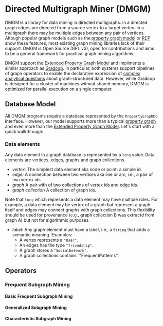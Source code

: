 # Directed Multigraph Miner (DMGM)
DMGM is a library for data mining in directed multigraphs. 
In a directed graph edges are directed from a source vertex to a target vertex.
In a multigraph there may be multiple edges between any pair of vertices. 
Altough popular graph models such as the [property graph model](https://github.com/tinkerpop/blueprints/wiki/Property-Graph-Model) or [RDF](https://www.w3.org/TR/rdf-concepts/) show these features, 
most existing graph mining libraries lack of their support.
DMGM is Open Source (GPL v3), open for contributions and aims to be a general framework for practical graph mining algorithms.

DMGM support the [Extended Property Graph Model](http://dbs.uni-leipzig.de/file/EPGM.pdf) and impliments a similar approach as [Gradoop](http://www.gradoop.com). In particular, both systems support pipelines of graph operators to enable the declarative expression of [complex analytical questions](http://dbs.uni-leipzig.de/file/Graph_Mining_for_Complex_Data_Analytics.pdf) about graph-structured data. However, while Gradoop is designed for a cluster of machines without shared memory, DMGM is optimized for parallel execution on a single computer.

## Database Model
All DMGM programs require a database represented by the `PropertyGraphDb` interface. However, our model supports more than a typical [property graph](https://github.com/tinkerpop/blueprints/wiki/Property-Graph-Model) and even more than the [Extended Property Graph Model](http://dbs.uni-leipzig.de/file/EPGM.pdf). Let's start with a quick walkthrough:

### Data elements
Any data element in a graph database is represented by a `long` value. Data elements are vertices, edges, graphs and graph collections.

+ *vertex:* The simplest data element aka node or point; a simple id.
+ *edge:* A connection between two vertices aka line or arc, i.e., a pair of two vertex ids. 
+ *graph* A pair with of two collections of vertex ids and edge ids.
+ *graph collection* A collection of graph ids.

Note that `long` which represents a data element may have multiple roles. For example, a data element may be vertex of a graph but represent a graph itself and edges may connect graphs with graph collections. This flexibility should be used for provenance (e.g., graph collection B was extractd from graph A) but not for algorithmic purposes.

+ *label:* Any graph element must have a label, i.e., a `String` that adds a semantic meaning. Examples:
  + A vertex represents a `"User"`.
  + An edges has the type `"friendship"`.
  + A graph stores a `"SocialNetwork"`.
  + A graph collections contains `"FrequentPatterns".

## Operators 

### Frequent Subgraph Mining

#### Basic Frequent Subgraph Mining

#### Generalized Subgraph Mining

#### Characteristic Subgraph Mining
